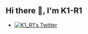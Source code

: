 ## Hi there 👋, I'm K1-R1

- [![K1_R1's Twitter](https://img.shields.io/badge/Twitter-1DA1F2?style=for-the-badge&logo=twitter&logoColor=white)](https://twitter.com/K1_R1_)
